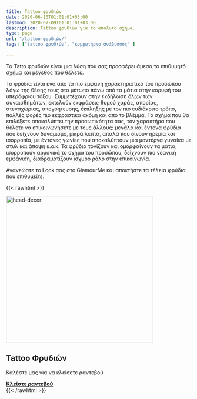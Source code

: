 ```yaml
---
title: Tattoo φρυδιών
date: 2020-06-10T01:01:01+03:00
lastmod: 2020-07-09T01:01:01+03:00
description: Tattoo φρυδιών για το απόλυτο σχήμα.
type: page
url: "/tattoo-φρυδιών/"
tags: ["tattoo φρυδιών", "κομμωτήριο ανάβυσσος" ]

---
```


Τα Tatto φρυδιών είναι μια λύση που σας προσφέρει άμεσα το επιθυμητό σχήμα και μέγεθος που θέλετε.

Τα φρύδια είναι ένα από τα πιο εμφανή χαρακτηριστικά του προσώπου λόγω της θέσης τους στο μέτωπο πάνω από τα μάτια στην κορυφή του υπερόφριου τόξου. Συμμετέχουν στην εκδήλωση όλων των συναισθημάτων, εκτελούν εκφράσεις θυμού χαράς, απορίας, στεναχώριας, απογοήτευσης, έκπληξης με τον πιο ευδιάκριτο τρόπο, πολλές φορές πιο εκφραστικά ακόμη και από το βλέμμα. Το σχήμα που θα επιλέξετε αποκαλύπτει την προσωπικότητα σας, τον χαρακτήρα που θέλετε να επικοινωνήσετε με τους άλλους: μεγάλα και έντονα φρύδια που δείχνουν δυναμισμό, μικρά λεπτά, απαλά που δίνουν ηρεμία και ισορροπία, με έντονες γωνίες που αποκαλύπτουν μια μοντέρνα γυναίκα με στυλ και άποψη κ.ο.κ. Τα φρύδια τονίζουν και ομορφαίνουν τα μάτια, ισορροπούν αρμονικά το σχήμα του προσώπου, δείχνουν πιο νεανική εμφάνιση, διαδραματίζουν ισχυρό ρόλο στην επικοινωνία.

Ανανεώστε το Look σας στο GlamourMe και αποκτήστε τα τέλεια φρύδια που επιθυμείτε.

{{< rawhtml >}}
<div class="card-content">
	<div class="content"><img src="/img/υπηρεσίες/tattoo-φρυδιών.jpg" alt="head-decor" width="400" height="400"></div>
</div>

<section class="section">
	<div class="container">
		<h2>Tattoo Φρυδιών</h2>
		<p>Καλέστε μας για να κλείσετε ραντεβού</p>
		<a class="button is-medium is-danger" href="tel:2291159320"><b>Κλείστε ραντεβού</b></a>
	</div>
</section>
{{< /rawhtml >}}